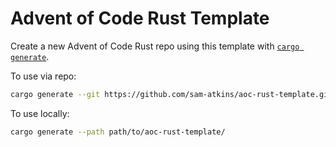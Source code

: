 # Advent of Code Rust Template

Create a new Advent of Code Rust repo using this template with [`cargo generate`](https://github.com/cargo-generate/cargo-generate).

To use via repo:

```bash
cargo generate --git https://github.com/sam-atkins/aoc-rust-template.git
```

To use locally:

```bash
cargo generate --path path/to/aoc-rust-template/
```
